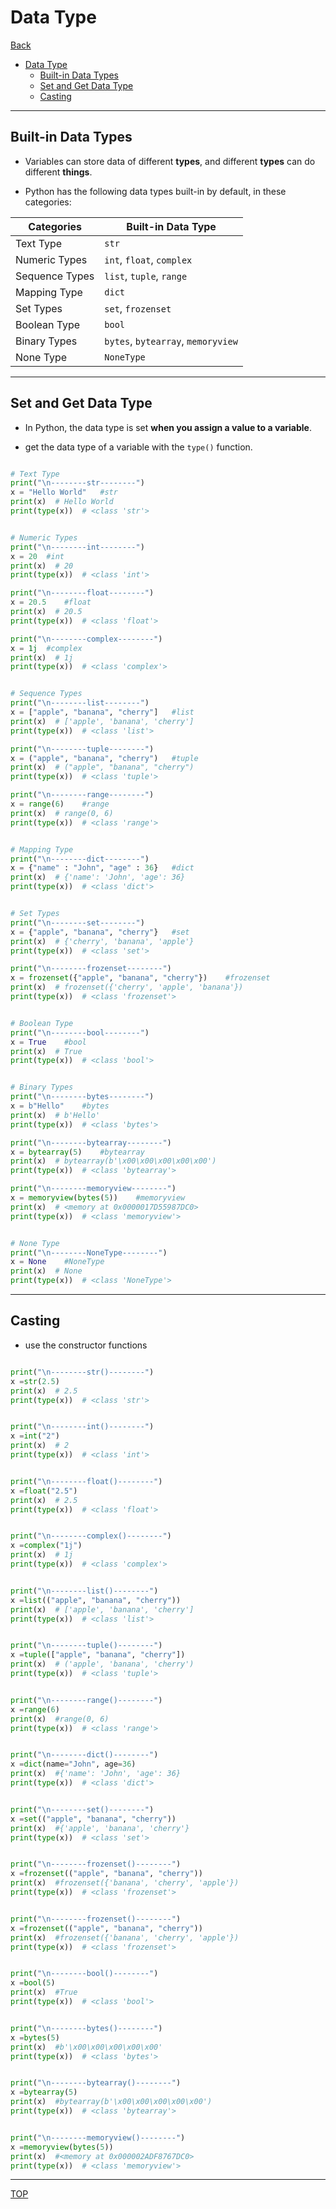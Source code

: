# Data Type

[Back](./index.md)

- [Data Type](#data-type)
  - [Built-in Data Types](#built-in-data-types)
  - [Set and Get Data Type](#set-and-get-data-type)
  - [Casting](#casting)

---

## Built-in Data Types

- Variables can store data of different **types**, and different **types** can do different **things**.

- Python has the following data types built-in by default, in these categories:

| Categories     | Built-in Data Type                 |
| -------------- | ---------------------------------- |
| Text Type      | `str`                              |
| Numeric Types  | `int`, `float`, `complex`          |
| Sequence Types | `list`, `tuple`, `range`           |
| Mapping Type   | `dict`                             |
| Set Types      | `set`, `frozenset`                 |
| Boolean Type   | `bool`                             |
| Binary Types   | `bytes`, `bytearray`, `memoryview` |
| None Type      | `NoneType`                         |

---

## Set and Get Data Type

- In Python, the data type is set **when you assign a value to a variable**.

- get the data type of a variable with the `type()` function.

```py

# Text Type
print("\n--------str--------")
x = "Hello World"	#str
print(x)  # Hello World
print(type(x))  # <class 'str'>


# Numeric Types
print("\n--------int--------")
x = 20	#int
print(x)  # 20
print(type(x))  # <class 'int'>

print("\n--------float--------")
x = 20.5	#float
print(x)  # 20.5
print(type(x))  # <class 'float'>

print("\n--------complex--------")
x = 1j	#complex
print(x)  # 1j
print(type(x))  # <class 'complex'>


# Sequence Types
print("\n--------list--------")
x = ["apple", "banana", "cherry"]	#list
print(x)  # ['apple', 'banana', 'cherry']
print(type(x))  # <class 'list'>

print("\n--------tuple--------")
x = ("apple", "banana", "cherry")	#tuple
print(x)  # ("apple", "banana", "cherry")
print(type(x))  # <class 'tuple'>

print("\n--------range--------")
x = range(6)	#range
print(x)  # range(0, 6)
print(type(x))  # <class 'range'>


# Mapping Type
print("\n--------dict--------")
x = {"name" : "John", "age" : 36}	#dict
print(x)  # {'name': 'John', 'age': 36}
print(type(x))  # <class 'dict'>


# Set Types
print("\n--------set--------")
x = {"apple", "banana", "cherry"}	#set
print(x)  # {'cherry', 'banana', 'apple'}
print(type(x))  # <class 'set'>

print("\n--------frozenset--------")
x = frozenset({"apple", "banana", "cherry"})	#frozenset
print(x)  # frozenset({'cherry', 'apple', 'banana'})
print(type(x))  # <class 'frozenset'>


# Boolean Type
print("\n--------bool--------")
x = True	#bool
print(x)  # True
print(type(x))  # <class 'bool'>


# Binary Types
print("\n--------bytes--------")
x = b"Hello"	#bytes
print(x)  # b'Hello'
print(type(x))  # <class 'bytes'>

print("\n--------bytearray--------")
x = bytearray(5)	#bytearray
print(x)  # bytearray(b'\x00\x00\x00\x00\x00')
print(type(x))  # <class 'bytearray'>

print("\n--------memoryview--------")
x = memoryview(bytes(5))	#memoryview
print(x)  # <memory at 0x0000017D55987DC0>
print(type(x))  # <class 'memoryview'>


# None Type
print("\n--------NoneType--------")
x = None	#NoneType
print(x)  # None
print(type(x))  # <class 'NoneType'>

```

---

## Casting

- use the constructor functions

```py

print("\n--------str()--------")
x =str(2.5)
print(x)  # 2.5
print(type(x))  # <class 'str'>


print("\n--------int()--------")
x =int("2")
print(x)  # 2
print(type(x))  # <class 'int'>


print("\n--------float()--------")
x =float("2.5")
print(x)  # 2.5
print(type(x))  # <class 'float'>


print("\n--------complex()--------")
x =complex("1j")
print(x)  # 1j
print(type(x))  # <class 'complex'>


print("\n--------list()--------")
x =list(("apple", "banana", "cherry"))
print(x)  # ['apple', 'banana', 'cherry']
print(type(x))  # <class 'list'>


print("\n--------tuple()--------")
x =tuple(["apple", "banana", "cherry"])
print(x)  # ('apple', 'banana', 'cherry')
print(type(x))  # <class 'tuple'>


print("\n--------range()--------")
x =range(6)
print(x)  #range(0, 6)
print(type(x))  # <class 'range'>


print("\n--------dict()--------")
x =dict(name="John", age=36)
print(x)  #{'name': 'John', 'age': 36}
print(type(x))  # <class 'dict'>


print("\n--------set()--------")
x =set(("apple", "banana", "cherry"))
print(x)  #{'apple', 'banana', 'cherry'}
print(type(x))  # <class 'set'>


print("\n--------frozenset()--------")
x =frozenset(("apple", "banana", "cherry"))
print(x)  #frozenset({'banana', 'cherry', 'apple'})
print(type(x))  # <class 'frozenset'>


print("\n--------frozenset()--------")
x =frozenset(("apple", "banana", "cherry"))
print(x)  #frozenset({'banana', 'cherry', 'apple'})
print(type(x))  # <class 'frozenset'>


print("\n--------bool()--------")
x =bool(5)
print(x)  #True
print(type(x))  # <class 'bool'>


print("\n--------bytes()--------")
x =bytes(5)
print(x)  #b'\x00\x00\x00\x00\x00'
print(type(x))  # <class 'bytes'>


print("\n--------bytearray()--------")
x =bytearray(5)
print(x)  #bytearray(b'\x00\x00\x00\x00\x00')
print(type(x))  # <class 'bytearray'>


print("\n--------memoryview()--------")
x =memoryview(bytes(5))
print(x)  #<memory at 0x000002ADF8767DC0>
print(type(x))  # <class 'memoryview'>

```

---

[TOP](#data-type)

